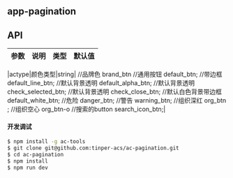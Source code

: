 ## app-pagination

## API

|参数|说明|类型|默认值|
|:--|:---:|:--:|---:|


|actype|颜色类型|string|
                    //品牌色
                    brand_btn
                    //通用按钮
                    default_btn;
                    //带边框
                    default_line_btn;
                    //默认背景透明
                    default_alpha_btn;
                    //默认背景透明
                    check_selected_btn;
                    //默认背景透明
                    check_close_btn;
                    //默认白色背景带边框
                    default_white_btn;
                    //危险
                    danger_btn;
                    //警告
                    warning_btn;
                    //组织深红
                     org_btn ;
                    //组织空心
                     org_btn-o
                    //搜索的button
                    search_icon_btn;|
#### 开发调试

```sh
$ npm install -g ac-tools
$ git clone git@github.com:tinper-acs/ac-pagination.git
$ cd ac-pagination
$ npm install
$ npm run dev
```